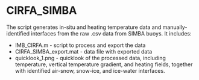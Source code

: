 # CIRFA_SIMBA
The script generates in-situ and heating temperature data and manually-identified interfaces from the raw .csv data from SIMBA buoys.
It includes:
- IMB_CIRFA.m - script to process and export the data
- CIRFA_SIMBA_export.mat - data file with exported data
- quicklook_1.png - quicklook of the processed data, including temperature, vertical temperature gradient, and heating fields, together with identified air-snow, snow-ice, and ice-water interfaces.
